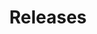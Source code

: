 ---
title: Releases
parent: resources
order: 1
sitemap:
  priority: 1
  changefreq: 'weekly'

sections:

   - file: previousversions
     layout: text

---